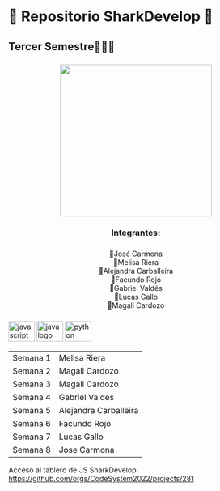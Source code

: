 
<h1 align="left">🦈 Repositorio SharkDevelop 🦈</h1>

###

<h2 align="left">Tercer Semestre🧑🏻‍💻</h2>


###
<div align="center">
  <img height="300" src="https://user-images.githubusercontent.com/104911206/232939844-0ff200f9-f0d8-4c96-9fe4-49cffe859ab6.gif"  />
</div>

###

<h3 align="center">Integrantes:</h3>

###

<p align="center">🦈José Carmona <br>🦈Melisa Riera<br>🦈Alejandra Carballeira<br>🦈Facundo Rojo<br>🦈Gabriel Valdés <br>🦈Lucas Gallo<br>🦈Magali Cardozo</p>

###

<div align="left">
  <img src="https://cdn.jsdelivr.net/gh/devicons/devicon/icons/javascript/javascript-original.svg" height="40" width="52" alt="javascript logo"  />
  <img src="https://cdn.jsdelivr.net/gh/devicons/devicon/icons/java/java-original.svg" height="40" width="52" alt="java logo"  />
  <img src="https://cdn.jsdelivr.net/gh/devicons/devicon/icons/python/python-original.svg" height="40" width="52" alt="python logo"  />
</div>
<div>

<table>
  <tr>
    <td>Semana 1</td>
    <td>Melisa Riera</td>
  </tr>
  <tr>
    <td>Semana 2</td>
    <td>Magali Cardozo</td>
  </tr>
  <tr>
    <td>Semana 3</td>
    <td>Magali Cardozo</td>
  </tr>
  <tr>
    <td>Semana 4</td>
    <td>Gabriel Valdes</td>
  </tr>
  <tr>
    <td>Semana 5</td>
    <td>Alejandra Carballeira</td>
  </tr>
  <tr>
    <td>Semana 6</td>
    <td>Facundo Rojo</td>
  </tr>
  <tr>
    <td>Semana 7</td>
    <td>Lucas Gallo</td>
  </tr>
  <tr>
    <td>Semana 8</td>
    <td>Jose Carmona</td>
  </tr>
</table>

</div>

<div> Acceso al tablero de JS SharkDevelop</div>
<a href="https://github.com/orgs/CodeSystem2022/projects/281">https://github.com/orgs/CodeSystem2022/projects/281</a>

###
